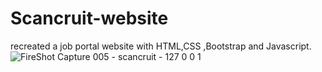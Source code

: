 # Scancruit-website
recreated a job portal website with HTML,CSS ,Bootstrap and Javascript.
![FireShot Capture 005 - scancruit - 127 0 0 1](https://user-images.githubusercontent.com/103220798/206865161-868ef224-4c3f-43e3-b813-14391c8a527d.png)
